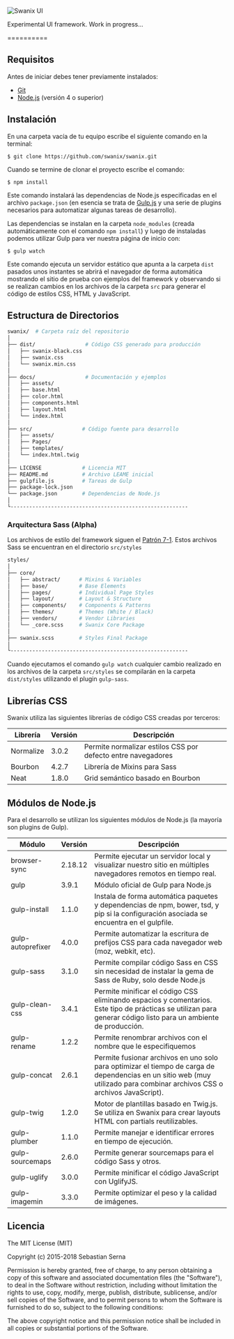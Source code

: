 ![Swanix UI](https://github.com/swanix/swanix/blob/master/docs/images/logo.png "Swanix - User Interface")

Experimental UI framework. Work in progress...

==========

## Requisitos

Antes de iniciar debes tener previamente instalados:

- [Git](https://git-scm.com/)
- [Node.js](https://nodejs.org/) (versión 4 o superior)

## Instalación

En una carpeta vacía de tu equipo escribe el siguiente comando en la terminal:

```
$ git clone https://github.com/swanix/swanix.git
```

Cuando se termine de clonar el proyecto escribe el comando:

```
$ npm install
```
Este comando instalará las dependencias de Node.js especificadas en el archivo `package.json` (en esencia se trata de [Gulp.js](http://gulpjs.com/) y una serie de plugins necesarios para automatizar algunas tareas de desarrollo).

Las dependencias se instalan en la carpeta `node_modules` (creada automáticamente con el comando `npm install`) y luego de instaladas podemos utilizar Gulp para ver nuestra página de inicio con:

```
$ gulp watch
```
Este comando ejecuta un servidor estático que apunta a la carpeta `dist` pasados unos instantes se abrirá el navegador de forma automática mostrando el sitio de prueba con ejemplos del framework y observando si se realizan cambios en los archivos de la carpeta `src` para generar el código de estilos CSS, HTML y JavaScript.

## Estructura de Directorios

```sh
swanix/  # Carpeta raíz del repositorio
│
├── dist/                # Código CSS generado para producción         
│   ├── swanix-black.css
│   ├── swanix.css              
│   └── swanix.min.css
│
├── docs/                # Documentación y ejemplos      
│   ├── assets/
│   ├── base.html 
│   ├── color.html 
│   ├── components.html  
│   ├── layout.html               
│   └── index.html
│       
├── src/                # Código fuente para desarrollo      
│   ├── assets/
│   ├── Pages/
│   ├── templates/         
│   └── index.html.twig
│       
├── LICENSE             # Licencia MIT
├── README.md           # Archivo LEAME inicial
├── gulpfile.js         # Tareas de Gulp
├── package-lock.json  
└── package.json        # Dependencias de Node.js
│
└---------------------------------------------------------
```


### Arquitectura Sass (Alpha)

Los archivos de estilo del framework siguen el [ Patrón 7-1](https://sass-guidelin.es/#the-7-1-pattern). Estos archivos Sass se encuentran en el directorio `src/styles`

```sh
styles/
│
├── core/              
│   ├── abstract/      # Mixins & Variables     
│   ├── base/          # Base Elements
│   ├── pages/         # Individual Page Styles
│   ├── layout/        # Layout & Structure   
│   ├── components/    # Components & Patterns
│   ├── themes/        # Themes (White / Black)
│   ├── vendors/       # Vendor Libraries
│   └── _core.scss     # Swanix Core Package
│  
├── swanix.scss        # Styles Final Package
│
└---------------------------------------------------------

```

Cuando ejecutamos el comando `gulp watch` cualquier cambio realizado en los archivos de la carpeta `src/styles` se compilarán en la carpeta `dist/styles` utilizando el plugin `gulp-sass`.

## Librerías CSS

Swanix utiliza las siguientes librerías de código CSS creadas por terceros:

|Librería|Versión|Descripción|
|--- |--- |--- |
|Normalize|3.0.2|Permite normalizar estilos CSS por defecto entre navegadores|
|Bourbon|4.2.7|Librería de Mixins para Sass|
|Neat|1.8.0|Grid semántico basado en Bourbon|

## Módulos de Node.js

Para el desarrollo se utilizan los siguientes módulos de Node.js (la mayoría son plugins de Gulp).

|Módulo|Versión|Descripción|
|--- |--- |--- |
|browser-sync|2.18.12|Permite ejecutar un servidor local y visualizar nuestro sitio en múltiples navegadores remotos en tiempo real.|
|gulp|3.9.1|Módulo oficial de Gulp para Node.js|
|gulp-install|1.1.0|Instala de forma automática paquetes y dependencias de npm, bower, tsd, y pip si la configuración asociada se encuentra en el gulpfile.|
|gulp-autoprefixer|4.0.0|Permite automatizar la escritura de prefijos CSS para cada navegador web (moz, webkit, etc).|
|gulp-sass|3.1.0|Permite compilar código Sass en CSS sin necesidad de instalar la gema de Sass de Ruby, solo desde Node.js|
|gulp-clean-css|3.4.1|Permite minificar el código CSS eliminando espacios y comentarios. Este tipo de prácticas se utilizan para generar código listo para un ambiente de producción.|
|gulp-rename|1.2.2|Permite renombrar archivos con el nombre que le especifiquemos|
|gulp-concat|2.6.1|Permite fusionar archivos en uno solo para optimizar el tiempo de carga de dependencias en un sitio web (muy utilizado para combinar archivos CSS o archivos JavaScript).|
|gulp-twig|1.2.0|Motor de plantillas basado en Twig.js. Se utiliza en Swanix para crear layouts HTML con partials reutilizables. |
|gulp-plumber|1.1.0|Permite manejar e identificar errores en tiempo de ejecución.|
|gulp-sourcemaps|2.6.0|Permite generar sourcemaps para el código Sass y otros.|
|gulp-uglify|3.0.0|Permite minificar el código JavaScript con UglifyJS.|
|gulp-imagemin|3.3.0|Permite optimizar el peso y la calidad de imágenes.|


## Licencia

The MIT License (MIT)

Copyright (c) 2015-2018 Sebastian Serna

Permission is hereby granted, free of charge, to any person obtaining a copy
of this software and associated documentation files (the "Software"), to deal
in the Software without restriction, including without limitation the rights
to use, copy, modify, merge, publish, distribute, sublicense, and/or sell
copies of the Software, and to permit persons to whom the Software is
furnished to do so, subject to the following conditions:

The above copyright notice and this permission notice shall be included in all
copies or substantial portions of the Software.
